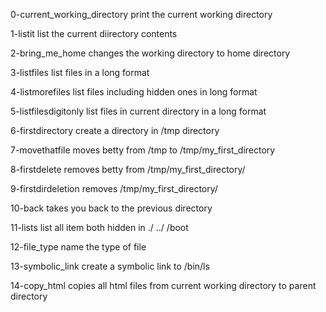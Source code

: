 0-current_working_directory print the current working directory

1-listit list the current diirectory contents

2-bring_me_home changes the working directory to home directory

3-listfiles list files in a long format

4-listmorefiles list files including hidden ones in long format

5-listfilesdigitonly list files in current directory in a long format

6-firstdirectory create a directory in /tmp directory

7-movethatfile moves betty from /tmp to /tmp/my_first_directory

8-firstdelete removes betty from /tmp/my_first_directory/ 

9-firstdirdeletion removes /tmp/my_first_directory/

10-back takes you back to the previous directory

11-lists list all item both hidden in ./ ../ /boot

12-file_type name the type of file

13-symbolic_link create a symbolic link to /bin/ls

14-copy_html copies all html files from current working directory to parent  directory

